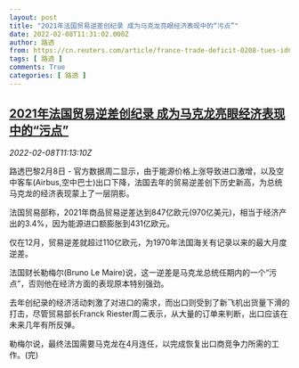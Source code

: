 ```yaml
---
layout: post
title: "2021年法国贸易逆差创纪录 成为马克龙亮眼经济表现中的“污点”"
date: 2022-02-08T11:31:02.000Z
author: 路透
from: https://cn.reuters.com/article/france-trade-deficit-0208-tues-idCNKBS2KD16W
tags: [ 路透 ]
comments: True
categories: [ 路透 ]
---
```

<!--1644319862000-->
[2021年法国贸易逆差创纪录 成为马克龙亮眼经济表现中的“污点”](https://cn.reuters.com/article/france-trade-deficit-0208-tues-idCNKBS2KD16W)
------

<div>
<div><i>2022-02-08T11:13:10Z</i></div><p>路透巴黎2月8日 - 官方数据周二显示，由于能源价格上涨导致进口激增，以及空中客车(Airbus,空中巴士)出口下降，法国去年的贸易逆差创下历史新高，为总统马克龙的经济表现蒙上了一层阴影。</p><p>法国贸易部称，2021年商品贸易逆差达到847亿欧元(970亿美元)，相当于经济产出的3.4%，因为能源进口额膨胀到431亿欧元。</p><p>仅在12月，贸易逆差就超过110亿欧元，为1970年法国海关有记录以来的最大月度逆差。</p><p>法国财长勒梅尔(Bruno Le Maire)说，这一逆差是马克龙总统任期内的一个“污点”，否则他在经济方面的表现原本特别强劲。</p><p>去年创纪录的经济活动刺激了对进口的需求，而出口则受到了新飞机出货量下滑的打击，尽管贸易部长Franck Riester周二表示，从大量的订单来判断，出口应该在未来几年有所反弹。</p><p>勒梅尔说，最终法国需要马克龙在4月连任，以完成恢复出口商竞争力所需的工作。(完)</p>
</div>
